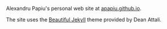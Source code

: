 Alexandru Papiu's personal web site at [apapiu.github.io](apapiu.github.io).

The site uses the [Beautiful Jekyll](http://deanattali.com/beautiful-jekyll) theme provided by Dean Attali.

